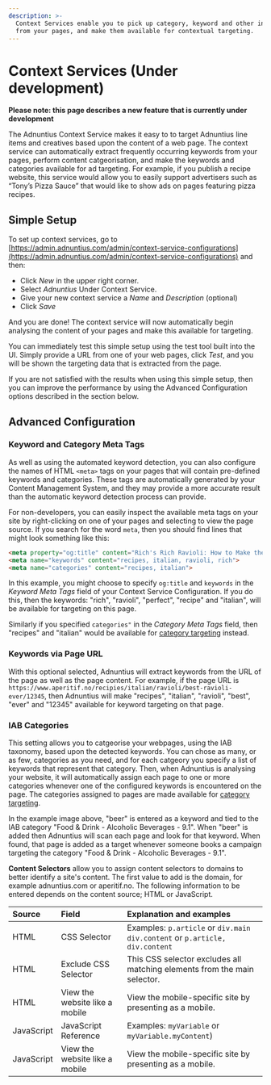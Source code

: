 ```yaml
---
description: >-
  Context Services enable you to pick up category, keyword and other information
  from your pages, and make them available for contextual targeting.
---
```


# Context Services (Under development)

**Please note: this page describes a new feature that is currently under development** 

The Adnuntius Context Service makes it easy to to target Adnuntius line items and creatives based upon the content of a web page. The context service can automatically extract frequently occurring keywords from your pages, perform content catgeorisation, and make the keywords and categories available for ad targeting. For example, if you publish a recipe website, this service would allow you to easily support advertisers such as “Tony’s Pizza Sauce” that would like to show ads on pages featuring pizza recipes. 

## Simple Setup

To set up context services, go to [https://admin.adnuntius.com/admin/context-service-configurations](https://admin.adnuntius.com/admin/context-service-configurations) and then:

- Click *New* in the upper right corner.
- Select *Adnuntius* Under Context Service.
- Give your new context service a *Name* and *Description* (optional) 
- Click *Save*

And you are done! The context service will now automatically begin analysing the content of your pages and make this available for targeting.

You can immediately test this simple setup using the test tool built into the UI. Simply provide a URL from one of your web pages, click *Test*, and you will be shown the targeting data that is extracted from the page.

If you are not satisfied with the results when using this simple setup, then you can improve the performance by using the Advanced Configuration options described in the section below. 

## Advanced Configuration

### Keyword and Category Meta Tags

As well as using the automated keyword detection, you can also configure the names of HTML `<meta>` tags on your pages that will contain pre-defined keywords and categories. These tags are automatically generated by your Content Management System, and they may provide a more accurate result than the automatic keyword detection process can provide.

For non-developers, you can easily inspect the available meta tags on your site by right-clicking on one of your pages and selecting to view the page source. If you search for the word `meta`, then you should find lines that might look something like this: 

```html
<meta property="og:title" content="Rich's Rich Ravioli: How to Make the Perfect Ravioli">
<meta name="keywords" content="recipes, italian, ravioli, rich">
<meta name="categories" content="recipes, italian">
```

In this example, you might choose to specify `og:title` and `keywords` in the *Keyword Meta Tags* field of your Context Service Configuration. If you do this, then
the keywords: "rich", "ravioli", "perfect", "recipe" and "italian", will be available for targeting on this page.

Similarly if you specified `categories"` in the *Category Meta Tags* field, then "recipes" and "italian" would be available for [category targeting](../advertising/targeting.md#category-targeting) instead. 

### Keywords via Page URL

With this optional selected, Adnuntius will extract keywords from the URL of the page as well as the page content. For example, if the page URL is `https://www.aperitif.no/recipies/italian/ravioli/best-ravioli-ever/12345`, then Adnuntius will make "recipes", "italian", "ravioli", "best", "ever" and "12345" available for keyword targeting on that page. 


### IAB Categories

This setting allows you to catgeorise your webpages, using the IAB taxonomy, based upon the detected keywords. You can chose as many, or as few, categories as you need, and for each catgeory you specify a list of keywords that represent that category.
Then, when Adnuntius is analysing your website, it will automatically assign each page to one or more categories whenever one of the configured keywords is encountered on the page.
The categories assigned to pages are made available for [category targeting](../advertising/targeting.md#category-targeting). 

In the example image above, "beer" is entered as a keyword and tied to the IAB category "Food & Drink - Alcoholic Beverages - 9.1". When "beer" is added then Adnuntius will scan each page and look for that keyword. When found, that page is added as a target whenever someone books a campaign targeting the category "Food & Drink - Alcoholic Beverages - 9.1".


**Content Selectors** allow you to assign content selectors to domains to better identify a site's content. The first value to add is the domain, for example adnuntius.com or aperitif.no. The following information to be entered depends on the content source; HTML or JavaScript. 

| Source | Field | Explanation and examples |
| :--- | :--- | :--- |
| HTML | CSS Selector |  Examples: `p.article` or `div.main div.content` or `p.article, div.content` |
| HTML | Exclude CSS Selector | This CSS selector excludes all matching elements from the main selector. |
| HTML | View the website like a mobile | View the mobile-specific site by presenting as a mobile. |
| JavaScript | JavaScript Reference | Examples: `myVariable` or `myVariable.myContent`\)  |
| JavaScript | View the website like a mobile | View the mobile-specific site by presenting as a mobile. |

